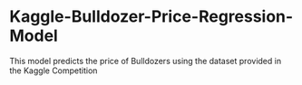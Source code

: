 # Kaggle-Bulldozer-Price-Regression-Model
This model predicts the price of Bulldozers using the dataset provided in the Kaggle Competition
